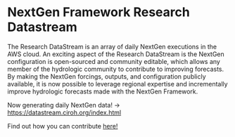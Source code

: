 # NextGen Framework Research Datastream 
The Research DataStream is an array of daily NextGen executions in the AWS cloud. An exciting aspect of the Research DataStream is the NextGen configuration is open-sourced and community editable, which allows any member of the hydrologic community to contribute to improving forecasts. By making the NextGen forcings, outputs, and configuration publicly available, it is now possible to leverage regional expertise and incrementally improve hydrologic forecasts made with the NextGen Framework. 

Now generating daily NextGen data! -> https://datastream.ciroh.org/index.html

Find out how you can contribute [here!](https://github.com/CIROH-UA/ngen-datastream/blob/main/research_datastream/CONTRIBUTE.md)
